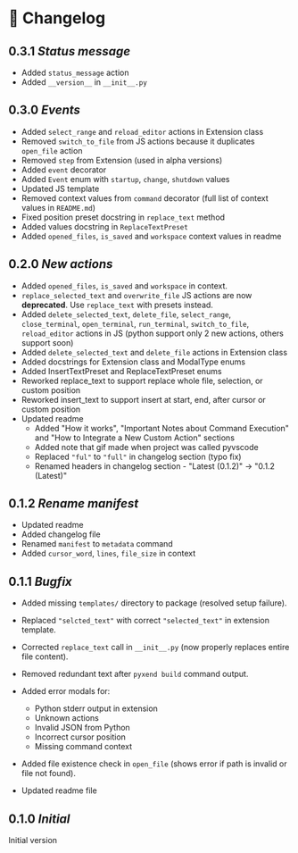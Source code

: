# 📄 Changelog

## 0.3.1 *Status message*
 - Added `status_message` action
 - Added `__version__` in `__init__.py`

## 0.3.0 *Events*
 - Added `select_range` and `reload_editor` actions in Extension class
 - Removed `switch_to_file` from JS actions because it duplicates `open_file` action
 - Removed `step` from Extension (used in alpha versions)
 - Added `event` decorator
 - Added `Event` enum with `startup`, `change`, `shutdown` values
 - Updated JS template
 - Removed context values from `command` decorator (full list of context values in `README.md`)
 - Fixed position preset docstring in `replace_text` method
 - Added values docstring in `ReplaceTextPreset`
 - Added `opened_files`, `is_saved` and `workspace` context values in readme

## 0.2.0 *New actions*
 - Added `opened_files`, `is_saved` and `workspace` in context.
 - `replace_selected_text` and `overwrite_file` JS actions are now **deprecated**. Use `replace_text` with presets instead.
 - Added `delete_selected_text`, `delete_file`, `select_range`, `close_terminal`, `open_terminal`, `run_terminal`, `switch_to_file`, `reload_editor` actions in JS (python support only 2 new actions, others support soon)
 - Added `delete_selected_text` and `delete_file` actions in Extension class
 - Added docstrings for Extension class and ModalType enums
 - Added InsertTextPreset and ReplaceTextPreset enums
 - Reworked replace_text to support replace whole file, selection, or custom position
 - Reworked insert_text to support insert at start, end, after cursor or custom position
 - Updated readme
   - Added "How it works", "Important Notes about Command Execution" and "How to Integrate a New Custom Action" sections
   - Added note that gif made when project was called pyvscode
   - Replaced `"ful"` to `"full"` in changelog section (typo fix)
   - Renamed headers in changelog section - "Latest (0.1.2)" -> "0.1.2 (Latest)"

## 0.1.2 *Rename manifest*
 - Updated readme
 - Added changelog file
 - Renamed `manifest` to `metadata` command
 - Added `cursor_word`, `lines`, `file_size` in context

## 0.1.1 *Bugfix*
 -  Added missing `templates/` directory to package (resolved setup failure).
 -  Replaced `"selcted_text"` with correct `"selected_text"` in extension template.
 -  Corrected `replace_text` call in `__init__.py` (now properly replaces entire file content).
 -  Removed redundant text after `pyxend build` command output.
 -  Added error modals for:

    - Python stderr output in extension
    - Unknown actions
    - Invalid JSON from Python
    - Incorrect cursor position
    - Missing command context
 - Added file existence check in `open_file` (shows error if path is invalid or file not found).
 - Updated readme file

## 0.1.0 *Initial*
Initial version